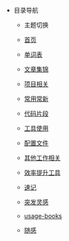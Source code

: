 - 目录导航
  - 主题切换

  - [首页](README.md)
  
  - [单词表](docs/dicts/README.md)

  - [文章集锦](docs/usage-article/README.md)

  - [项目相关](docs/usage-project/README.md)

  - [常用常新](docs/usage-frame/README.md)

  - [代码片段](docs/code-frames/README.md)

  - [工具使用](docs/usage-tool/README.md)

  - [配置文件](docs/usage-config/README.md)

  - [其他工作相关](docs/usage-other/README.md)

  - [效率提升工具](docs/usage-work-tool/README.md)

  - [速记](docs/usage-interview/README.md)

  - [突发灵感](docs/usage-inspiration/README.md)

  - [usage-books](docs/usage-books/README.md)

  - [随感](docs/usage-diaries/README.md)
